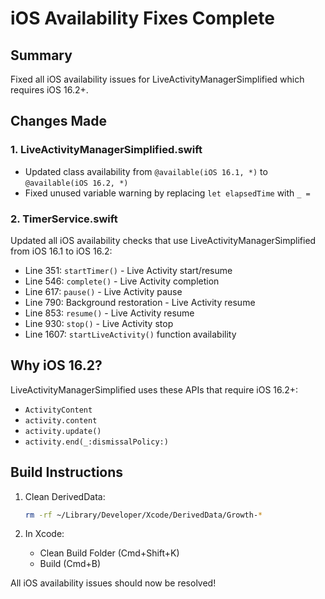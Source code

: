 # iOS Availability Fixes Complete

## Summary

Fixed all iOS availability issues for LiveActivityManagerSimplified which requires iOS 16.2+.

## Changes Made

### 1. LiveActivityManagerSimplified.swift
- Updated class availability from `@available(iOS 16.1, *)` to `@available(iOS 16.2, *)`
- Fixed unused variable warning by replacing `let elapsedTime` with `_ =`

### 2. TimerService.swift
Updated all iOS availability checks that use LiveActivityManagerSimplified from iOS 16.1 to iOS 16.2:

- Line 351: `startTimer()` - Live Activity start/resume
- Line 546: `complete()` - Live Activity completion
- Line 617: `pause()` - Live Activity pause
- Line 790: Background restoration - Live Activity resume
- Line 853: `resume()` - Live Activity resume
- Line 930: `stop()` - Live Activity stop
- Line 1607: `startLiveActivity()` function availability

## Why iOS 16.2?

LiveActivityManagerSimplified uses these APIs that require iOS 16.2+:
- `ActivityContent` 
- `activity.content`
- `activity.update()`
- `activity.end(_:dismissalPolicy:)`

## Build Instructions

1. Clean DerivedData:
   ```bash
   rm -rf ~/Library/Developer/Xcode/DerivedData/Growth-*
   ```

2. In Xcode:
   - Clean Build Folder (Cmd+Shift+K)
   - Build (Cmd+B)

All iOS availability issues should now be resolved!
